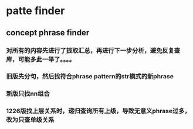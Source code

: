# patte finder
## concept phrase finder
### 对所有的内容先进行了提取汇总，再进行下一步分析，避免反复查库，可能多此一举了。。。。
### 旧版先分句，然后找符合phrase pattern的str模式的新phrase
### 新版只找nn组合
### 1226版找上层关系时，递归查询所有上级，导致无意义phrase过多，改为只查单级关系
